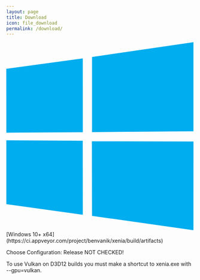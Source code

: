 ```yaml
---
layout: page
title: Download
icon: file_download
permalink: /download/
---
```


<span class="icon icon--windows" aria-hidden="true">
    <svg xmlns="http://www.w3.org/2000/svg" viewBox="0 0 88 88">
        <path d="m0 12.402 35.687-4.8602.0156 34.423-35.67.20313zm35.67 33.529.0277 34.453-35.67-4.9041-.002-29.78zm4.3261-39.025 47.318-6.906v41.527l-47.318.37565zm47.329 39.349-.0111 41.34-47.318-6.6784-.0663-34.739z" fill="#00adef"/>
    </svg>
</span>
[Windows 10+ x64](https://ci.appveyor.com/project/benvanik/xenia/build/artifacts)

Choose Configuration: Release NOT CHECKED!

To use Vulkan on D3D12 builds you must make a shortcut to xenia.exe with --gpu=vulkan.
